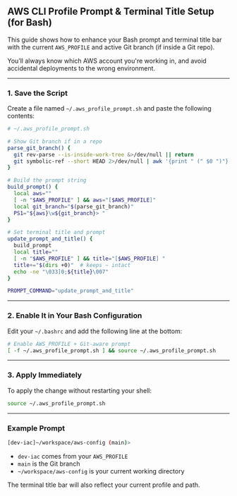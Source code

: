 ## AWS CLI Profile Prompt & Terminal Title Setup (for Bash)

This guide shows how to enhance your Bash prompt and terminal title bar with the current `AWS_PROFILE` and active Git branch (if inside a Git repo).

You’ll always know which AWS account you're working in, and avoid accidental deployments to the wrong environment.

---

### 1. Save the Script

Create a file named `~/.aws_profile_prompt.sh` and paste the following contents:

```bash
# ~/.aws_profile_prompt.sh

# Show Git branch if in a repo
parse_git_branch() {
  git rev-parse --is-inside-work-tree &>/dev/null || return
  git symbolic-ref --short HEAD 2>/dev/null | awk '{print " (" $0 ")"}'
}

# Build the prompt string
build_prompt() {
  local aws=""
  [ -n "$AWS_PROFILE" ] && aws="[$AWS_PROFILE]"
  local git_branch="$(parse_git_branch)"
  PS1="${aws}\w${git_branch}> "
}

# Set terminal title and prompt
update_prompt_and_title() {
  build_prompt
  local title=""
  [ -n "$AWS_PROFILE" ] && title="[$AWS_PROFILE] "
  title+="$(dirs +0)"  # keeps ~ intact
  echo -ne "\033]0;${title}\007"
}

PROMPT_COMMAND="update_prompt_and_title"
```

---

### 2. Enable It in Your Bash Configuration

Edit your `~/.bashrc` and add the following line at the bottom:

```bash
# Enable AWS_PROFILE + Git-aware prompt
[ -f ~/.aws_profile_prompt.sh ] && source ~/.aws_profile_prompt.sh
```

---

### 3. Apply Immediately

To apply the change without restarting your shell:

```bash
source ~/.aws_profile_prompt.sh
```

---

### Example Prompt

```bash
[dev-iac]~/workspace/aws-config (main)>
```

- `dev-iac` comes from your `AWS_PROFILE`
- `main` is the Git branch
- `~/workspace/aws-config` is your current working directory

The terminal title bar will also reflect your current profile and path.

